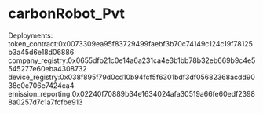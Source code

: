 # carbonRobot_Pvt

Deployments:
token_contract:0x0073309ea95f83729499faebf3b70c74149c124c19f78125b3a45d6e18d06886
company_registry:0x0655dfb21c0e14a6a231ca4e3b1bb78b32eb669b9c4e5545277e60eba4308732
device_registry:0x038f895f79d0cd10b94fcf5f6301bdf3df05682368acdd9038e0c706e7424ca4
emission_reporting:0x02240f70889b34e1634024afa30519a66fe60edf23988a0257d7c1a7fcfbe913